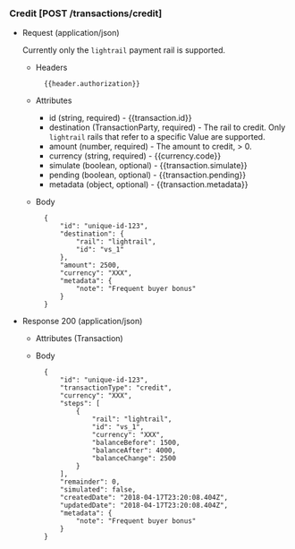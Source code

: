 ### Credit [POST /transactions/credit]

+ Request (application/json)

    Currently only the `lightrail` payment rail is supported.

    + Headers
    
            {{header.authorization}}
        
    + Attributes
        + id (string, required) - {{transaction.id}}
        + destination (TransactionParty, required) - The rail to credit.  Only `lightrail` rails that refer to a specific Value are supported.
        + amount (number, required) - The amount to credit, > 0.
        + currency (string, required) - {{currency.code}}
        + simulate (boolean, optional) - {{transaction.simulate}}
        + pending (boolean, optional) - {{transaction.pending}}
        + metadata (object, optional) - {{transaction.metadata}}

    + Body

            {
                "id": "unique-id-123",
                "destination": {
                    "rail": "lightrail",
                    "id": "vs_1"
                },
                "amount": 2500,
                "currency": "XXX",
                "metadata": {
                    "note": "Frequent buyer bonus"
                }
            }
    
+ Response 200 (application/json)
    + Attributes (Transaction)

    + Body

            {
                "id": "unique-id-123",
                "transactionType": "credit",
                "currency": "XXX",
                "steps": [
                    {
                        "rail": "lightrail",
                        "id": "vs_1",
                        "currency": "XXX",
                        "balanceBefore": 1500,
                        "balanceAfter": 4000,
                        "balanceChange": 2500
                    }
                ],
                "remainder": 0,
                "simulated": false,
                "createdDate": "2018-04-17T23:20:08.404Z",
                "updatedDate": "2018-04-17T23:20:08.404Z",
                "metadata": {
                    "note": "Frequent buyer bonus"
                }
            }
